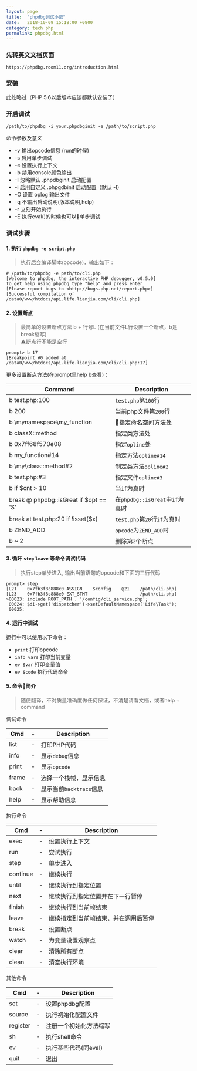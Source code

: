 ```yaml
---
layout: page
title:  "phpdbg调试小记"
date:   2018-10-09 15:18:00 +0800
category: tech php
permalink: phpdbg.html
---
```


### 先转英文文档页面
```
https://phpdbg.room11.org/introduction.html
```
### 安装
此处略过（PHP 5.6以后版本应该都默认安装了）

### 开启调试
```
/path/to/phpdbg -i your.phpdbginit -e /path/to/script.php
```
命令参数及意义
* -v 输出opcode信息 (run的时候)
* -s 启用单步调试
* -e 设置执行上下文
* -b 禁用console颜色输出
* -I 忽略默认 .phpdbginit 启动配置
* -i 启用自定义 .phpgdbinit 启动配置（默认 -I）
* -O 设置 oplog 输出文件
* -q 不输出启动说明(版本说明,help)
* -r 立刻开始执行
* -E 执行eval()的时候也可以单步调试

### 调试步骤

#### 1. 执行 `phpdbg -e script.php`
> 执行后会编译脚本(opcode)，输出如下：  

```
# /path/to/phpdbg -e path/to/cli.php
[Welcome to phpdbg, the interactive PHP debugger, v0.5.0]
To get help using phpdbg type "help" and press enter
[Please report bugs to <http://bugs.php.net/report.php>]
[Successful compilation of /data0/www/htdocs/api.life.lianjia.com/cli/cli.php]
```
#### 2. 设置断点
> 最简单的设置断点方法 b + 行号L (在当前文件L行设置一个断点，b是break缩写)  
> ⚠️断点行不能是空行  

```
prompt> b 17
[Breakpoint #0 added at /data0/www/htdocs/api.life.lianjia.com/cli/cli.php:17]
```
更多设置断点方法(在prompt里help b查看)：  

| Command                                | Description
| --                                     | --
| b test.php:100                         | `test.php`第`100`行 
| b 200                                  | 当前php文件第`200`行 
| b \mynamespace\my_function             | 指定命名空间方法处
| b classX::method                       | 指定类方法处
| b 0x7ff68f570e08                       | 指定`opline`处
| b my_function#14                       | 指定方法`opline#14`
| b \my\class::method#2                  | 制定类方法`opline#2`
| b test.php:#3                          | 指定文件`opline#3`
| b if $cnt > 10                         | 当`if`为真时
| break @ phpdbg::isGreat if $opt == 'S' | 在`phpdbg::isGreat`中`if`为真时
| break at test.php:20 if !isset($x)     | `test.php`第`20`行`if`为真时
| b ZEND_ADD                             | `opcode`为`ZEND_ADD`时
| b ~ 2                                  | 删除第`2`个断点

#### 3. 循环 `step` `leave` 等命令调试代码
> 执行step单步进入, 输出当前语句的opcode和下面的三行代码  

```
prompt> step
[L21    0x7fb3f8c888c0 ASSIGN    $config    @21    /path/cli.php]
[L23    0x7fb3f8c888e0 EXT_STMT                    /path/cli.php]
>00023: include ROOT_PATH . '/config/cli_service.php';
 00024: $di->get('dispatcher')->setDefaultNamespace('Life\Task');
 00025:
```

#### 4. 运行中调试
运行中可以使用以下命令：
* `print` 打印opcode
* `info vars` 打印当前变量
* `ev $var` 打印变量值
* `ev $code` 执行代码命令

#### 5. 命令简介
> 随便翻译，不对质量准确度做任何保证，不清楚请看文档，或者help + command

调试命令  

| Cmd   | - | Description 
| ---   |---|--- 
| list  | - | 打印PHP代码 
| info  | - | 显示`debug`信息 
| print | - | 显示`opcode` 
| frame | - | 选择一个栈帧，显示信息 
| back  | - | 显示当前`backtrace`信息 
| help  | - | 显示帮助信息 

执行命令  

| Cmd      | - | Description 
| ---      |---|--- 
| exec     | - | 设置执行上下文 
| run      | - | 尝试执行 
| step     | - | 单步进入 
| continue | - | 继续执行 
| until    | - | 继续执行到指定位置 
| next     | - | 继续执行到指定位置并在下一行暂停 
| finish   | - | 继续执行到当前帧结束 
| leave    | - | 继续指定到当前帧结束，并在调用后暂停 
| break    | - | 设置断点 
| watch    | - | 为变量设置观察点 
| clear    | - | 清除所有断点 
| clean    | - | 清空执行环境 

其他命令  

| Cmd      | - | Description 
| ---      |---|--- 
| set      | - | 设置phpdbg配置 
| source   | - | 执行初始化配置文件 
| register | - | 注册一个初始化方法缩写 
| sh       | - | 执行shell命令 
| ev       | - | 执行某些代码(同eval) 
| quit     | - | 退出 